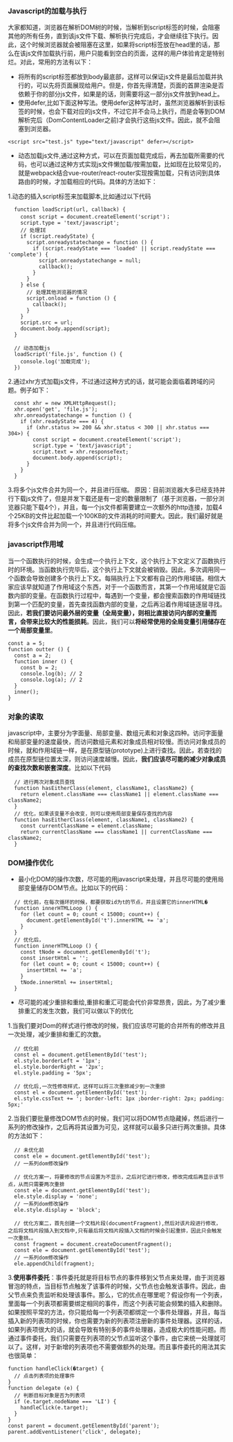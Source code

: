 ### Javascript的加载与执行

大家都知道，浏览器在解析DOM树的时候，当解析到script标签的时候，会阻塞其他的所有任务，直到该js文件下载、解析执行完成后，才会继续往下执行。因此，这个时候浏览器就会被阻塞在这里，如果将script标签放在head里的话，那么在该js文件加载执行前，用户只能看到空白的页面，这样的用户体验肯定是特别烂。对此，常用的方法有以下：

- 将所有的script标签都放到body最底部，这样可以保证js文件是最后加载并执行的，可以先将页面展现给用户。但是，你首先得清楚，页面的首屏渲染是否依赖于你的部分js文件，如果是的话，则需要将这一部分js文件放到head上。
- 使用defer,比如下面这种写法。使用defer这种写法时，虽然浏览器解析到该标签的时候，也会下载对应的js文件，不过它并不会马上执行，而是会等到DOM解析完后（DomContentLoader之前)才会执行这些js文件。因此，就不会阻塞到浏览器。

```
<script src="test.js" type="text/javascript" defer></script>
```

- 动态加载js文件,通过这种方式，可以在页面加载完成后，再去加载所需要的代码，也可以通过这种方式实现js文件懒加载/按需加载，比如现在比较常见的，就是webpack结合vue-router/react-router实现按需加载，只有访问到具体路由的时候，才加载相应的代码。具体的方法如下：

1.动态的插入script标签来加载脚本,比如通过以下代码

```
  function loadScript(url, callback) {
    const script = document.createElement('script')；
    script.type = 'text/javascript';
    // 处理IE
    if (script.readyState) {
      script.onreadystatechange = function () {
        if (script.readyState === 'loaded' || script.readyState === 'complete') {
          script.onreadystatechange = null;
          callback();
        }
      }
    } else {
      // 处理其他浏览器的情况
      script.onload = function () {
        callback();
      }
    }
    script.src = url;
    document.body.append(script);
  }

  // 动态加载js
  loadScript('file.js', function () {
    console.log('加载完成');
  })
```

2.通过xhr方式加载js文件，不过通过这种方式的话，就可能会面临着跨域的问题。例子如下：

```
  const xhr = new XMLHttpRequest();
  xhr.open('get', 'file.js');
  xhr.onreadystatechange = function () {
    if (xhr.readyState === 4) {
      if (xhr.status >= 200 && xhr.status < 300 || xhr.status === 304>) {
        const script = document.createElement('script');
        script.type = 'text/javascript';
        script.text = xhr.responseText;
        document.body.append(script);
      }
    }
  }
```

3.将多个js文件合并为同一个，并且进行压缩。 原因：目前浏览器大多已经支持并行下载js文件了，但是并发下载还是有一定的数量限制了（基于浏览器，一部分浏览器只能下载4个），并且，每一个js文件都需要建立一次额外的http连接，加载4个25KB的文件比起加载一个100KB的文件消耗的时间要大。因此，我们最好就是将多个js文件合并为同一个，并且进行代码压缩。

### javascript作用域

当一个函数执行的时候，会生成一个执行上下文，这个执行上下文定义了函数执行时的环境。当函数执行完毕后，这个执行上下文就会被销毁。因此，多次调用同一个函数会导致创建多个执行上下文。每隔执行上下文都有自己的作用域链。相信大家应该早就知道了作用域这个东西，对于一个函数而言，其第一个作用域就是它函数内部的变量。在函数执行过程中，每遇到一个变量，都会搜索函数的作用域链找到第一个匹配的变量，首先查找函数内部的变量，之后再沿着作用域链逐层寻找。因此，**若我们要访问最外层的变量（全局变量），则相比直接访问内部的变量而言，会带来比较大的性能损耗**。因此，我们可以**将经常使用的全局变量引用储存在一个局部变量里**。

```
const a = 5;
function outter () {
  const a = 2;
  function inner () {
    const b = 2;
    console.log(b); // 2
    console.log(a); // 2
  }
  inner();
}
```

### 对象的读取

javascript中，主要分为字面量、局部变量、数组元素和对象这四种。访问字面量和局部变量的速度最快，而访问数组元素和对象成员相对较慢。而访问对象成员的时候，就和作用域链一样，是在原型链(prototype)上进行查找。因此，若查找的成员在原型链位置太深，则访问速度越慢。因此，**我们应该尽可能的减少对象成员的查找次数和嵌套深度**。比如以下代码

```
  // 进行两次对象成员查找
  function hasEitherClass(element, className1, className2) {
    return element.className === className1 || element.className === className2;
  }
  // 优化，如果该变量不会改变，则可以使用局部变量保存查找的内容
  function hasEitherClass(element, className1, className2) {
    const currentClassName = element.className;
    return currentClassName === className1 || currentClassName === className2;
  }
```

### DOM操作优化

- 最小化DOM的操作次数，尽可能的用javascript来处理，并且尽可能的使用局部变量储存DOM节点。比如以下的代码：

```
  // 优化前，在每次循环的时候，都要获取id为t的节点，并且设置它的innerHTML�
  function innerHTMLLoop () {
    for (let count = 0; count < 15000; count++) {
      document.getElementById('t').innerHTML += 'a';
    }
  }
  // 优化后，
  function innerHTMLLoop () {
    const tNode = document.getElemenById('t');
    const insertHtml = '';
    for (let count = 0; count < 15000; count++) {
      insertHtml += 'a';
    }
    tNode.innerHtml += insertHtml;
  }
```

- 尽可能的减少重排和重绘,重排和重汇可能会代价非常昂贵，因此，为了减少重排重汇的发生次数，我们可以做以下的优化

1.当我们要对Dom的样式进行修改的时候，我们应该尽可能的合并所有的修改并且一次处理，减少重排和重汇的次数。

```
  // 优化前
  const el = document.getElementById('test');
  el.style.borderLeft = '1px';
  el.style.borderRight = '2px';
  el.style.padding = '5px';

  // 优化后,一次性修改样式，这样可以将三次重排减少到一次重排
  const el = document.getElementById('test');
  el.style.cssText += '; border-left: 1px ;border-right: 2px; padding: 5px;'
```

2.当我们要批量修改DOM节点的时候，我们可以将DOM节点隐藏掉，然后进行一系列的修改操作，之后再将其设置为可见，这样就可以最多只进行两次重排。具体的方法如下：

```
  // 未优化前
  const ele = document.getElementById('test');
  // 一系列dom修改操作

  // 优化方案一，将要修改的节点设置为不显示，之后对它进行修改，修改完成后再显示该节点，从而只需要两次重排
  const ele = document.getElementById('test');
  ele.style.display = 'none';
  // 一系列dom修改操作
  ele.style.display = 'block';

  // 优化方案二，首先创建一个文档片段(documentFragment),然后对该片段进行修改，之后将文档片段插入到文档中,只有最后将文档片段插入文档的时候会引起重排，因此只会触发一次重排。。
  const fragment = document.createDocumentFragment();
  const ele = document.getElementById('test');
  // 一系列dom修改操作
  ele.appendChild(fragment);
```

3.**使用事件委托**：事件委托就是将目标节点的事件移到父节点来处理，由于浏览器冒泡的特点，当目标节点触发了该事件的时候，父节点也会触发该事件。因此，由父节点来负责监听和处理该事件。那么，它的优点在哪里呢？假设你有一个列表，里面每一个列表项都需要绑定相同的事件，而这个列表可能会频繁的插入和删除。如果按照平常的方法，你只能给每一个列表项都绑定一个事件处理器，并且，每当插入新的列表项的时候，你也需要为新的列表项注册新的事件处理器。这样的话，如果列表项很大的话，就会导致有特别多的事件处理器，造成极大的性能问题。而通过事件委托，我们只需要在列表项的父节点监听这个事件，由它来统一处理就可以了。这样，对于新增的列表项也不需要做额外的处理。而且事件委托的用法其实也很简单：

```
function handleClick(�target) {
  // 点击列表项的处理事件
}
function delegate (e) {
  // 判断目标对象是否为列表项
  if (e.target.nodeName === 'LI') {
    handleClick(e.target);
  }
}
const parent = document.getElementById('parent');
parent.addEventListener('click', delegate);
```